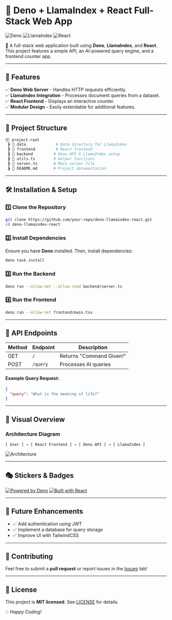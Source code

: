 # 🦕 Deno + LlamaIndex + React Full-Stack Web App

![Deno](https://img.shields.io/badge/Deno-1.39.0-blue?logo=deno) ![LlamaIndex](https://img.shields.io/badge/LlamaIndex-0.1.8-green) ![React](https://img.shields.io/badge/React-17.0.2-blue)

🚀 A full-stack web application built using **Deno**, **LlamaIndex**, and **React**. This project features a simple API, an AI-powered query engine, and a frontend counter app.

---

## 📌 Features
✅ **Deno Web Server** - Handles HTTP requests efficiently.  
✅ **LlamaIndex Integration** - Processes document queries from a dataset.  
✅ **React Frontend** - Displays an interactive counter.  
✅ **Modular Design** - Easily extendable for additional features.  

---

## 📂 Project Structure
```bash
📦 project-root
 ┣ 📂 data             # Data directory for LlamaIndex
 ┣ 📂 frontend         # React frontend
 ┣ 📂 backend         # Deno API & LlamaIndex setup
 ┣ 📜 utils.ts        # Helper functions
 ┣ 📜 server.ts       # Main server file
 ┣ 📜 README.md       # Project documentation
```

---

## 🛠️ Installation & Setup

### 1️⃣ **Clone the Repository**
```sh
git clone https://github.com/your-repo/deno-llamaindex-react.git
cd deno-llamaindex-react
```

### 2️⃣ **Install Dependencies**
Ensure you have **Deno** installed. Then, install dependencies:
```sh
deno task install
```

### 3️⃣ **Run the Backend**
```sh
deno run --allow-net --allow-read backend/server.ts
```

### 4️⃣ **Run the Frontend**
```sh
deno run --allow-net frontend/main.tsx
```

---

## 📌 API Endpoints

| Method | Endpoint       | Description |
|--------|--------------|-------------|
| GET    | `/`          | Returns "Command Given!" |
| POST   | `/query`     | Processes AI queries |

#### Example Query Request:
```json
{
  "query": "What is the meaning of life?"
}
```

---

## 🎨 Visual Overview
### **Architecture Diagram**
```
[ User ] → [ React Frontend ] → [ Deno API ] → [ LlamaIndex ]
```
![Architecture](https://via.placeholder.com/800x400.png?text=Architecture+Diagram)

---

## 🎭 Stickers & Badges
[![Powered by Deno](https://img.shields.io/badge/Powered%20By-Deno-black?logo=deno)](https://deno.land/) [![Built with React](https://img.shields.io/badge/Built%20With-React-blue?logo=react)](https://reactjs.org/)  

---

## 🚀 Future Enhancements
- ✅ Add authentication using JWT
- ✅ Implement a database for query storage
- ✅ Improve UI with TailwindCSS

---

## 🤝 Contributing
Feel free to submit a **pull request** or report issues in the [Issues](https://github.com/your-repo/issues) tab!

---

## 📝 License
This project is **MIT licensed**. See [LICENSE](LICENSE) for details.

💡 *Happy Coding!*

